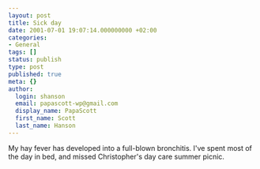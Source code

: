 ```yaml
---
layout: post
title: Sick day
date: 2001-07-01 19:07:14.000000000 +02:00
categories:
- General
tags: []
status: publish
type: post
published: true
meta: {}
author:
  login: shanson
  email: papascott-wp@gmail.com
  display_name: PapaScott
  first_name: Scott
  last_name: Hanson
---
```

<p>My hay fever has developed into a full-blown bronchitis. I've spent most of the day in bed, and missed Christopher's day care summer picnic.</p>
